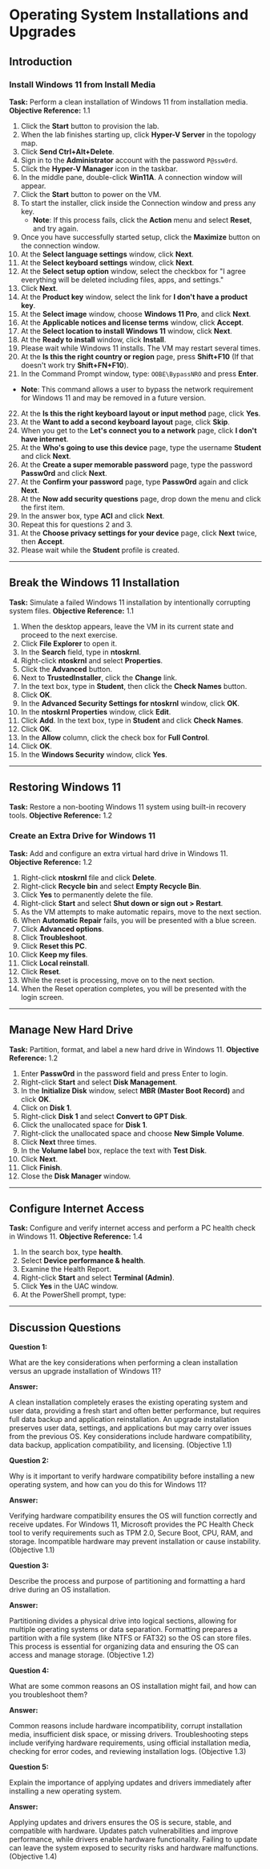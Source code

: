 # Operating System Installations and Upgrades

## Introduction

### Install Windows 11 from Install Media

**Task:** Perform a clean installation of Windows 11 from installation media.
**Objective Reference:** 1.1

1. Click the **Start** button to provision the lab.
2. When the lab finishes starting up, click **Hyper-V Server** in the topology map.
3. Click **Send Ctrl+Alt+Delete**.
4. Sign in to the **Administrator** account with the password `P@ssw0rd`.
5. Click the **Hyper-V Manager** icon in the taskbar.
6. In the middle pane, double-click **Win11A**. A connection window will appear.
7. Click the **Start** button to power on the VM.
8. To start the installer, click inside the Connection window and press any key.
   - **Note**: If this process fails, click the **Action** menu and select **Reset**, and try again.
9. Once you have successfully started setup, click the **Maximize** button on the connection window.
10. At the **Select language settings** window, click **Next**.
11. At the **Select keyboard settings** window, click **Next**.
12. At the **Select setup option** window, select the checkbox for "I agree everything will be deleted including files, apps, and settings."
13. Click **Next**.
14. At the **Product key** window, select the link for **I don't have a product key**.
15. At the **Select image** window, choose **Windows 11 Pro**, and click **Next**.
16. At the **Applicable notices and license terms** window, click **Accept**.
17. At the **Select location to install Windows 11** window, click **Next**.
18. At the **Ready to install** window, click **Install**.
19. Please wait while Windows 11 installs. The VM may restart several times.
20. At the **Is this the right country or region** page, press **Shift+F10** (If that doesn't work try **Shift+FN+F10**).
21. In the Command Prompt window, type: `OOBE\BypassNRO` and press **Enter**.
   - **Note**: This command allows a user to bypass the network requirement for Windows 11 and may be removed in a future version.
22. At the **Is this the right keyboard layout or input method** page, click **Yes**.
23. At the **Want to add a second keyboard layout** page, click **Skip**.
24. When you get to the **Let's connect you to a network** page, click **I don't have internet**.
25. At the **Who's going to use this device** page, type the username **Student** and click **Next**.
26. At the **Create a super memorable password** page, type the password **Passw0rd** and click **Next**.
27. At the **Confirm your password** page, type **Passw0rd** again and click **Next**.
28. At the **Now add security questions** page, drop down the menu and click the first item.
29. In the answer box, type **ACI** and click **Next**.
30. Repeat this for questions 2 and 3.
31. At the **Choose privacy settings for your device** page, click **Next** twice, then **Accept**.
32. Please wait while the **Student** profile is created.

---

## Break the Windows 11 Installation

**Task:** Simulate a failed Windows 11 installation by intentionally corrupting system files.
**Objective Reference:** 1.1

1. When the desktop appears, leave the VM in its current state and proceed to the next exercise.
2. Click **File Explorer** to open it.
3. In the **Search** field, type in **ntoskrnl**.
4. Right-click **ntoskrnl** and select **Properties**.
5. Click the **Advanced** button.
6. Next to **TrustedInstaller**, click the **Change** link.
7. In the text box, type in **Student**, then click the **Check Names** button.
8. Click **OK**.
9. In the **Advanced Security Settings for ntoskrnl** window, click **OK**.
10. In the **ntoskrnl Properties** window, click **Edit**.
11. Click **Add**. In the text box, type in **Student** and click **Check Names**.
12. Click **OK**.
13. In the **Allow** column, click the check box for **Full Control**.
14. Click **OK**.
15. In the **Windows Security** window, click **Yes**.

---

## Restoring Windows 11

**Task:** Restore a non-booting Windows 11 system using built-in recovery tools.
**Objective Reference:** 1.2

### Create an Extra Drive for Windows 11

**Task:** Add and configure an extra virtual hard drive in Windows 11.
**Objective Reference:** 1.2

1. Right-click **ntoskrnl** file and click **Delete**.
2. Right-click **Recycle bin** and select **Empty Recycle Bin**.
3. Click **Yes** to permanently delete the file.
4. Right-click **Start** and select **Shut down or sign out > Restart**.
5. As the VM attempts to make automatic repairs, move to the next section.
6. When **Automatic Repair** fails, you will be presented with a blue screen.
7. Click **Advanced options**.
8. Click **Troubleshoot**.
9. Click **Reset this PC**.
10. Click **Keep my files**.
11. Click **Local reinstall**.
12. Click **Reset**.
13. While the reset is processing, move on to the next section.
14. When the Reset operation completes, you will be presented with the login screen.

---

## Manage New Hard Drive

**Task:** Partition, format, and label a new hard drive in Windows 11.
**Objective Reference:** 1.2

1. Enter **Passw0rd** in the password field and press Enter to login.
2. Right-click **Start** and select **Disk Management**.
3. In the **Initialize Disk** window, select **MBR (Master Boot Record)** and click **OK**.
4. Click on **Disk 1**.
5. Right-click **Disk 1** and select **Convert to GPT Disk**.
6. Click the unallocated space for **Disk 1**.
7. Right-click the unallocated space and choose **New Simple Volume**.
8. Click **Next** three times.
9. In the **Volume label** box, replace the text with **Test Disk**.
10. Click **Next**.
11. Click **Finish**.
12. Close the **Disk Manager** window.

---

## Configure Internet Access

**Task:** Configure and verify internet access and perform a PC health check in Windows 11.
**Objective Reference:** 1.4

1. In the search box, type **health**.
2. Select **Device performance & health**.
3. Examine the Health Report.
4. Right-click **Start** and select **Terminal (Admin)**.
5. Click **Yes** in the UAC window.
6. At the PowerShell prompt, type: 




---

## Discussion Questions

**Question 1:**

What are the key considerations when performing a clean installation versus an upgrade installation of Windows 11?

**Answer:**

A clean installation completely erases the existing operating system and user data, providing a fresh start and often better performance, but requires full data backup and application reinstallation. An upgrade installation preserves user data, settings, and applications but may carry over issues from the previous OS. Key considerations include hardware compatibility, data backup, application compatibility, and licensing. (Objective 1.1)

**Question 2:**

Why is it important to verify hardware compatibility before installing a new operating system, and how can you do this for Windows 11?

**Answer:**

Verifying hardware compatibility ensures the OS will function correctly and receive updates. For Windows 11, Microsoft provides the PC Health Check tool to verify requirements such as TPM 2.0, Secure Boot, CPU, RAM, and storage. Incompatible hardware may prevent installation or cause instability. (Objective 1.1)

**Question 3:**

Describe the process and purpose of partitioning and formatting a hard drive during an OS installation.

**Answer:**

Partitioning divides a physical drive into logical sections, allowing for multiple operating systems or data separation. Formatting prepares a partition with a file system (like NTFS or FAT32) so the OS can store files. This process is essential for organizing data and ensuring the OS can access and manage storage. (Objective 1.2)

**Question 4:**

What are some common reasons an OS installation might fail, and how can you troubleshoot them?

**Answer:**

Common reasons include hardware incompatibility, corrupt installation media, insufficient disk space, or missing drivers. Troubleshooting steps include verifying hardware requirements, using official installation media, checking for error codes, and reviewing installation logs. (Objective 1.3)

**Question 5:**

Explain the importance of applying updates and drivers immediately after installing a new operating system.

**Answer:**

Applying updates and drivers ensures the OS is secure, stable, and compatible with hardware. Updates patch vulnerabilities and improve performance, while drivers enable hardware functionality. Failing to update can leave the system exposed to security risks and hardware malfunctions. (Objective 1.4)

